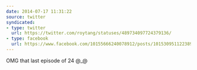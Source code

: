 ```yaml
---
date: 2014-07-17 11:31:22
source: twitter
syndicated:
- type: twitter
  url: https://twitter.com/roytang/statuses/489734097724379136/
- type: facebook
  url: https://www.facebook.com/10155666240078912/posts/10153095112238912
---
```


OMG that last episode of 24 @_@